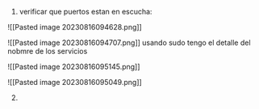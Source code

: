 
1. verificar que puertos estan en escucha:

![[Pasted image 20230816094628.png]]

![[Pasted image 20230816094707.png]]
usando sudo tengo el detalle del nobmre de los servicios

![[Pasted image 20230816095145.png]]


![[Pasted image 20230816095049.png]]

2. 